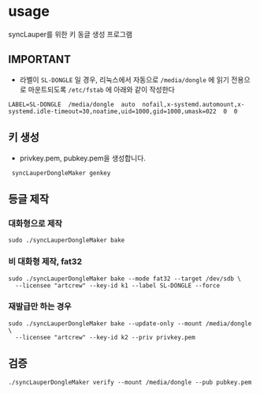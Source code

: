 # usage
syncLauper를 위한 키 동글 생성 프로그램

## IMPORTANT
- 라벨이 `SL-DONGLE` 일 경우, 리눅스에서 자동으로 `/media/dongle` 에 읽기 전용으로 마운트되도록 `/etc/fstab` 에 아래와 같이 작성한다
```
LABEL=SL-DONGLE  /media/dongle  auto  nofail,x-systemd.automount,x-systemd.idle-timeout=30,noatime,uid=1000,gid=1000,umask=022  0  0
```

## 키 생성
- privkey.pem, pubkey.pem을 생성합니다.
```
 syncLauperDongleMaker genkey
```

## 등글 제작 

### 대화형으로 제작
```
sudo ./syncLauperDongleMaker bake
```

### 비 대화형 제작, fat32
```
sudo ./syncLauperDongleMaker bake --mode fat32 --target /dev/sdb \
  --licensee "artcrew" --key-id k1 --label SL-DONGLE --force
```

### 재발급만 하는 경우 
```
sudo ./syncLauperDongleMaker bake --update-only --mount /media/dongle \
  --licensee "artcrew" --key-id k2 --priv privkey.pem
```

## 검증
```
./syncLauperDongleMaker verify --mount /media/dongle --pub pubkey.pem
```